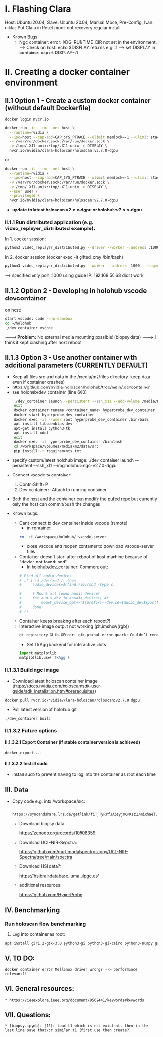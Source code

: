 # I. Flashing Clara

Host: Ubuntu 20.04, Slave: Ubuntu 20.04, Manual Mode, Pre-Config, Ivan: niklas
Put Clara in Reset mode not recovery
regular install

* Known Bugs:
	* Ngc container:
		error: XDG_RUNTIME_DIR not set in the environment.
		--> Check on host: echo $DISPLAY
			returns e.g. :1
		--> set DISPLAY in container: export DISPLAY=:1 

# II. Creating a docker container environment

## II.1 Option 1 - Create a custom docker container (without default Dockerfile)
```bash
docker login nvcr.io

docker run -it --rm --net host \
  --runtime=nvidia \
  --ipc=host --cap-add=CAP_SYS_PTRACE --ulimit memlock=-1 --ulimit stack=67108864 \
  -v /var/run/docker.sock:/var/run/docker.sock \
  -v /tmp/.X11-unix:/tmp/.X11-unix -e DISPLAY \
  nvcr.io/nvidia/clara-holoscan/holoscan:v2.7.0-dgpu 
```
or
```bash
docker run -it --rm --net host \
  --runtime=nvidia \
  --ipc=host --cap-add=CAP_SYS_PTRACE --ulimit memlock=-1 --ulimit stack=67108864 \
  -v /var/run/docker.sock:/var/run/docker.sock \
  -v /tmp/.X11-unix:/tmp/.X11-unix -e DISPLAY \
  --user user \
  --privileged \
  nvcr.io/nvidia/clara-holoscan/holoscan:v2.7.0-dgpu 
```
* **update to latest holoscan:v2.x.x-dgpu or holohub:v2.x.x-dgpu**

### II.1.1 Run distributed application (e.g. video_replayer_distributed example):
In 1. docker session:
```bash
python3 video_replayer_distributed.py --driver --worker --address :1000 --fragments fragment1
```
In 2. docker session (docker exec -it gifted_cray /bin/bash)
```bash
python3 video_replayer_distributed.py --worker --address :1000 --fragments fragment2
```
--> specified only port :1000 using guide IP: 192.168.50.68 didnt work
	
## II.1.2 Option 2 - Developing in holohub vscode devcontainer
on host:
```bash
start vscode: code --no-sandbox
cd ~/holohub
./dev_container vscode
```
---> **Problem:** No external media mounting possible! (biopsy data)
---> I think it kept crashing after host reboot

## II.1.3 Option 3 - Use another container with additional parameters (CURRENTLY DEFAULT)
* Keep all files src and data in the /media/m2/files directory (keep data even if container crashes)
* https://github.com/nvidia-holoscan/holohub/tree/main/.devcontainer
* see holohub/dev_container (line 600)
```bash
	./dev_container launch --persistent --ssh_x11 --add-volume /media/m2
	exit
	docker container rename <container_name> hyperprobe_dev_container
	docker start hyperprobe_dev_container
	docker exec -it --user root hyperprobe_dev_container /bin/bash
	apt install libopenblas-dev
	apt-get install python3-tk
	apt install xdot
	exit
	docker exec -it hyperprobe_dev_container /bin/bash
	cd /workspace/volumes/media/m2/data/src
	pip install -r requirements.txt
```
* specify custom/latest holohub image: ./dev_container launch --persistent --ssh_x11 --img holohub:ngc-v2.7.0-dgpu

* Connect vscode to container:
	1. Contr+Shift+P
	2. Dev containers: Attach to running container

* Both the host and the container can modify the pulled repo but currently only the host can commit/push the changes

* Known bugs:
	* Cant connect to dev container inside vscode (remote)
		* In container:
		```bash
		rm -rf /workspace/holohub/.vscode-server
		```
		* close vscode and reopen container to download vscode-server files 
	* Container doesn't start after reboot of host machine because of "device not found: snd"
		* In holohub/dev_container: Comment out: 
		```bash
		# Find all audio devices
		# if [ -d /dev/snd ]; then
		#     audio_devices=$(find /dev/snd -type c)

		#     # Mount all found audio devices
		#     for audio_dev in $audio_devices; do
		#         mount_device_opt+="${prefix}--device=$audio_dev${postfix}"
		#     done
		# fi 
		```
	* Container keeps breaking after each reboot?!
	* Interactive image output not working (plt.imshow(rgb))
		```bash
		gi.repository.GLib.GError: gdk-pixbuf-error-quark: Couldn’t recognize the image file format for file “/workspace/holohub/.local/lib/python3.10/site-packages/matplotlib/mpl-data/images/matplotlib.svg” (3)
		```
		* Set TkAgg backend for interactive plots
		```python
		import matplotlib
		matplotlib.use('TkAgg')
		```
### II.1.3.1 Build ngc image
* Download latest holoscan container image (https://docs.nvidia.com/holoscan/sdk-user-guide/sdk_installation.html#prerequisites)
```bash
docker pull nvcr.io/nvidia/clara-holoscan/holoscan:v2.7.0-dgpu
```
* Pull latest version of holohub git
```bash
./dev_container build
```
### II.1.3.2 Future options
#### II.1.3.2.1 Export Container (if stable container version is achieved)
```bash
docker export ...
```
#### II.1.3.2.2 Install sudo
* install sudo to prevent having to log into the container as root each time

## III. Data
* Copy code e.g. into /workspace/src: 
	
		https://syncandshare.lrz.de/getlink/fiTjTyRrfJAZeyjmGMKsz1/michael.zip
	* Download biopsy data: 

		https://zenodo.org/records/10908359
	* Download UCL-NIR-Sepctra: 

		https://github.com/multimodalspectroscopy/UCL-NIR-Spectra/tree/main/spectra
	* Download HSI data?:

		https://hsibraindatabase.iuma.ulpgc.es/

	* additional resources: 

		https://github.com/HyperProbe

## IV. Benchmarking
### Run holoscan flow benchmarking
1. Log into container as root: 
```bash
apt install gir1.2-gtk-3.0 python3-gi python3-gi-cairo python3-numpy graphviz
```

## V. TO DO:
	docker container error Mellanox driver wrong? --> performance relevant?!

## VI. General resources: 
	* https://ieeexplore.ieee.org/document/9562441/keywords#keywords


## VII. Questions:
	* [biopsy.ipynb]: [12]: load t1 which is not existant, then in the last line save that/or similar t1 (first use then create?)
